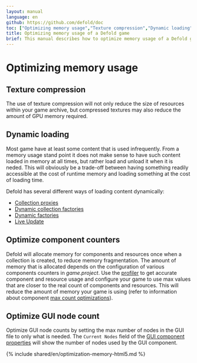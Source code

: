 ```yaml
---
layout: manual
language: en
github: https://github.com/defold/doc
toc: ["Optimizing memory usage","Texture compression","Dynamic loading","Optimize component counters","Optimize GUI node count"]
title: Optimizing memory usage of a Defold game
brief: This manual describes how to optimize memory usage of a Defold game.
---
```


# Optimizing memory usage

## Texture compression
The use of texture compression will not only reduce the size of resources within your game archive, but compressed textures may also reduce the amount of GPU memory required.

## Dynamic loading
Most game have at least some content that is used infrequently. From a memory usage stand point it does not make sense to have such content loaded in memory at all times, but rather load and unload it when it is neded. This will obviously be a trade-off between having something readily accessible at the cost of runtime memory and loading something at the cost of loading time.

Defold has several different ways of loading content dynamically:

* [Collection proxies](/manuals/collection-proxy/)
* [Dynamic collection factories](/manuals/collection-factory/#dynamic-loading-of-factory-resources)
* [Dynamic factories](/manuals/factory/#dynamic-loading-of-factory-resources)
* [Live Update](/manuals/live-update/)

## Optimize component counters
Defold will allocate memory for components and resources once when a collection is created, to reduce memory fragmentation. The amount of memory that is allocated depends on the configuration of various components counters in *game.project*. Use the [profiler](/manuals/profiling/) to get accurate component and resource usage and configure your game to use max values that are closer to the real count of components and resources. This will reduce the amount of memory your game is using (refer to information about component [max count optimizations](/manuals/project-settings/#component-max-count-optimizations)).

## Optimize GUI node count
Optimize GUI node counts by setting the max number of nodes in the GUI file to only what is needed. The `Current Nodes` field of the [GUI component properties](https://defold.com/manuals/gui/#gui-properties) will show the number of nodes used by the GUI component.

{% include shared/en/optimization-memory-html5.md %}


